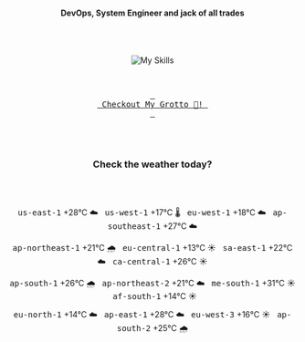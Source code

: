 <h4 align="center">DevOps, System Engineer and jack of all trades</h4>

<div align="center">
  <br/><br/>

![My Skills](https://go-skill-icons.vercel.app/api/icons?i=prometheus,grafana,amazonwebservices,azure,typescript,golang,docker,kubernetes,argocd,rust&perline=5&theme=light)

<br/>

[<kbd> <br> Checkout My Grotto 🍵! <br> </kbd>](https://sathirak.me/)
  
</div>

<br/>
<br/>

<h3 align="center">Check the weather today?</h3>
<!-- start-daily-update -->
<div align="center">
  <!-- Updated on Fri Sep 19 01:39:48 UTC 2025 --><br><br>

  <kbd>us-east-1</kbd> +28°C ☁️ &nbsp; 
  <kbd>us-west-1</kbd> +17°C 🌡️ &nbsp; 
  <kbd>eu-west-1</kbd> +18°C ☁️ &nbsp; 
  <kbd>ap-southeast-1</kbd> +27°C ☁️ <br>

  <kbd>ap-northeast-1</kbd> +21°C 🌧️ &nbsp; 
  <kbd>eu-central-1</kbd> +13°C ☀️ &nbsp; 
  <kbd>sa-east-1</kbd> +22°C ☁️ &nbsp; 
  <kbd>ca-central-1</kbd> +26°C ☀️ <br>

  <kbd>ap-south-1</kbd> +26°C 🌧️ &nbsp; 
  <kbd>ap-northeast-2</kbd> +21°C ☁️ &nbsp; 
  <kbd>me-south-1</kbd> +31°C ☀️ &nbsp; 
  <kbd>af-south-1</kbd> +14°C ☀️ <br>

  <kbd>eu-north-1</kbd> +14°C ☁️ &nbsp; 
  <kbd>ap-east-1</kbd> +28°C ☁️ &nbsp; 
  <kbd>eu-west-3</kbd> +16°C ☀️ &nbsp; 
  <kbd>ap-south-2</kbd> +25°C 🌧️
</div>
<!-- end-daily-update -->
